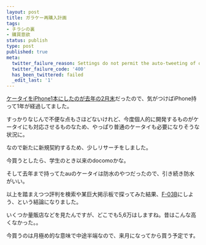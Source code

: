 ```yaml
---
layout: post
title: ガラケー再購入計画
tags:
- チラシの裏
- 購買意欲
status: publish
type: post
published: true
meta:
  twitter_failure_reason: Settings do not permit the auto-tweeting of old posts
  twitter_failure_code: '400'
  has_been_twittered: failed
  _edit_last: '1'
---
```

<a href="http://wo.skr.jp/wp/2009/03/mnp_1.html">ケータイをiPhone1本にしたのが去年の2月末</a>だったので、気がつけばiPhone持って1年が経過してました。

すっかりなじんで不便な点もさほどないけれど、今度個人的に開発するものがケータイにも対応させるものなため、やっぱり普通のケータイも必要になりそうな状況に。

なので新たに新規契約するため、少しリサーチをしました。

今買うとしたら、学生のとき以来のdocomoかな。

そして去年まで持ってたauのケータイは防水のやつだったので、引き続き防水がいい。

以上を踏まえつつ評判を検索や某巨大掲示板で探ってみた結果、<a href="http://www.fmworld.net/product/phone/f-03b/">F-03B</a>にしよう、という結論になりました。

いくつか量販店などを見たんですが、どこでも5,6万はしますね。昔はこんな高くなかった。。

今買うのは月極め的な意味で中途半端なので、来月になってから買う予定です。
